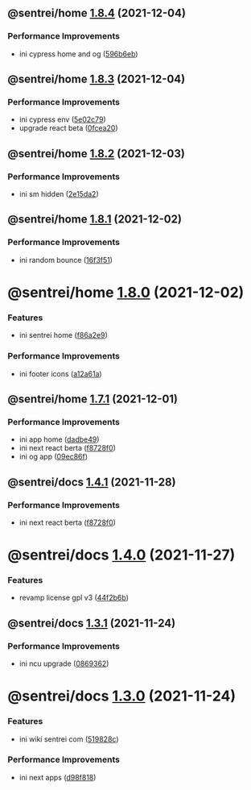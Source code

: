 ## @sentrei/home [1.8.4](https://github.com/sentrei/sentrei/compare/@sentrei/home@1.8.3...@sentrei/home@1.8.4) (2021-12-04)

### Performance Improvements

- ini cypress home and og ([596b6eb](https://github.com/sentrei/sentrei/commit/596b6eb9bc241d15753cda339820aef88fb13b70))

## @sentrei/home [1.8.3](https://github.com/sentrei/sentrei/compare/@sentrei/home@1.8.2...@sentrei/home@1.8.3) (2021-12-04)

### Performance Improvements

- ini cypress env ([5e02c79](https://github.com/sentrei/sentrei/commit/5e02c796c5e7d4dd1f1819c8ddc4a25ed2b1d3e3))
- upgrade react beta ([0fcea20](https://github.com/sentrei/sentrei/commit/0fcea20cab75d993b9d507f49a7f5d98023bec15))

## @sentrei/home [1.8.2](https://github.com/sentrei/sentrei/compare/@sentrei/home@1.8.1...@sentrei/home@1.8.2) (2021-12-03)

### Performance Improvements

- ini sm hidden ([2e15da2](https://github.com/sentrei/sentrei/commit/2e15da25470eac80fc72baced52c0c8d7e497ffe))

## @sentrei/home [1.8.1](https://github.com/sentrei/sentrei/compare/@sentrei/home@1.8.0...@sentrei/home@1.8.1) (2021-12-02)

### Performance Improvements

- ini random bounce ([16f3f51](https://github.com/sentrei/sentrei/commit/16f3f51a225a87484f81fe4e217a06b7f0fbb4e0))

# @sentrei/home [1.8.0](https://github.com/sentrei/sentrei/compare/@sentrei/home@1.7.1...@sentrei/home@1.8.0) (2021-12-02)

### Features

- ini sentrei home ([f86a2e9](https://github.com/sentrei/sentrei/commit/f86a2e9d2f67fd8fee2535f9ed724941d1eb39a8))

### Performance Improvements

- ini footer icons ([a12a61a](https://github.com/sentrei/sentrei/commit/a12a61ad681676e7bda3bad95231e1c16ab40a76))

## @sentrei/home [1.7.1](https://github.com/sentrei/sentrei/compare/@sentrei/home@1.7.0...@sentrei/home@1.7.1) (2021-12-01)

### Performance Improvements

- ini app home ([dadbe49](https://github.com/sentrei/sentrei/commit/dadbe49cf2d5766f83b2d3942eea3bb2005d4b30))
- ini next react berta ([f8728f0](https://github.com/sentrei/sentrei/commit/f8728f019a31250ed868d624ddf44faa347f082d))
- ini og app ([09ec86f](https://github.com/sentrei/sentrei/commit/09ec86fc76f728cf048ba8c1a44ba4700c48a428))

## @sentrei/docs [1.4.1](https://github.com/sentrei/sentrei/compare/@sentrei/docs@1.4.0...@sentrei/docs@1.4.1) (2021-11-28)

### Performance Improvements

- ini next react berta ([f8728f0](https://github.com/sentrei/sentrei/commit/f8728f019a31250ed868d624ddf44faa347f082d))

# @sentrei/docs [1.4.0](https://github.com/sentrei/sentrei/compare/@sentrei/docs@1.3.1...@sentrei/docs@1.4.0) (2021-11-27)

### Features

- revamp license gpl v3 ([44f2b6b](https://github.com/sentrei/sentrei/commit/44f2b6b82a9a32a04e3ea300fed8bf1274bb5421))

## @sentrei/docs [1.3.1](https://github.com/sentrei/sentrei/compare/@sentrei/docs@1.3.0...@sentrei/docs@1.3.1) (2021-11-24)

### Performance Improvements

- ini ncu upgrade ([0869362](https://github.com/sentrei/sentrei/commit/0869362066c5b865c91ab102178ca53f17f87d44))

# @sentrei/docs [1.3.0](https://github.com/sentrei/sentrei/compare/@sentrei/docs@1.2.3...@sentrei/docs@1.3.0) (2021-11-24)

### Features

- ini wiki sentrei com ([519828c](https://github.com/sentrei/sentrei/commit/519828c2fa11a501df329b8f4d90ee8e27f7fb45))

### Performance Improvements

- ini next apps ([d98f818](https://github.com/sentrei/sentrei/commit/d98f81880286b382919f31e31faad64164a10fde))
